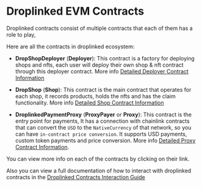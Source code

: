 # Droplinked EVM Contracts

Droplinked contracts consist of multiple contracts that each of them has a role to play,

Here are all the contracts in droplinked ecosystem:
  
- **DropShopDeployer** (**Deployer**):
    This contract is a factory for deploying shops and nfts, each user will deploy their own shop & nft contract through this deployer contract. More info [Detailed Deployer Contract Information](./deployer.md)
  
- **DropShop** (**Shop**):
    This contract is the main contract that operates for each shop, it records products, holds the nfts and has the claim functionality. More info [Detailed Shop Contract Information](./shop.md)

- **DroplinkedPaymentProxy** (**ProxyPayer** or **Proxy**):
    This contract is the entry point for payments, It has a connection with chainlink contracts that can convert the `USD` to the `NativeCurrency` of that network, so you can have `in-contract price conversion`. It supports USD payments, custom token payments and price conversion. More info [Detailed Proxy Contract Information](./proxy.md).

You can view more info on each of the contracts by clicking on their link.

Also you can view a full documentation of how to interact with droplinked contracts in the [Droplinked Contracts Interaction Guide](./interaction.md)
